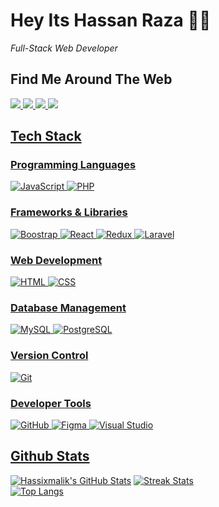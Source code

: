 # Hey Its Hassan Raza 👋🏼

<i>Full-Stack Web Developer</i>
<br>

## Find Me Around The Web

<div class="d-flex">
  <a href="mailto:hassi.x.malik@gmail.com"><img src="https://img.shields.io/badge/Gmail-D14836?style=for-the-badge&logo=gmail&logoColor=white"/>
  <a href="https://www.instagram.com/hassixmalik/"><img src="https://img.shields.io/badge/Instagram-E4405F?style=for-the-badge&logo=instagram&logoColor=white"/>
  <a href="https://www.linkedin.com/in/muhammad-hassan-raza-9350a4214/"><img src="https://img.shields.io/badge/LinkedIn-0077B5?style=for-the-badge&logo=linkedin&logoColor=white"/>
  <a href="https://twitter.com/hasixmalik"><img src="https://img.shields.io/badge/Twitter-1DA1F2?style=for-the-badge&logo=twitter&logoColor=white"/>
</div>
    
## Tech Stack

### Programming Languages
    
<div class="d-flex">
  <img alt="JavaScript" src="https://img.shields.io/badge/JavaScript-%23F7DF1E?style=for-the-badge&logo=javascript&logoColor=white">
  <img alt="PHP" src="https://img.shields.io/badge/PHP-blueviolet?style=for-the-badge&logo=php&logoColor=white">
</div>

### Frameworks & Libraries

<div class="d-flex">
  <img alt="Boostrap" src="https://img.shields.io/badge/Bootstrap-563D7C?style=for-the-badge&logo=bootstrap&logoColor=white">
  <img alt="React" src="https://img.shields.io/badge/React-blue?style=for-the-badge&logo=react&logoColor=white">
  <img alt="Redux" src="https://img.shields.io/badge/Redux-593D88?style=for-the-badge&logo=redux&logoColor=white">
  <img alt="Laravel" src="https://img.shields.io/badge/Laravel-F05340?style=for-the-badge&logo=laravel&logoColor=white">
</div>

### Web Development

<div class="d-flex">
  <img alt="HTML" src="https://img.shields.io/badge/HTML5-E34F26?style=for-the-badge&logo=html5&logoColor=white">
  <img alt="CSS" src="https://img.shields.io/badge/CSS3-1572B6?style=for-the-badge&logo=css3&logoColor=white">
</div>

### Database Management

<div class="d-flex">
  <img alt="MySQL" src="https://img.shields.io/badge/MySQL-F29111?style=for-the-badge&logo=mysql&logoColor=white">
  <img alt="PostgreSQL" src="https://img.shields.io/badge/PostgreSQL-1572B6?style=for-the-badge&logo=postgresql&logoColor=white">
</div>

### Version Control

<div class="d-flex">
  <img alt="Git" src="https://img.shields.io/badge/Git-E44C30?style=for-the-badge&logo=git&logoColor=white">
</div>

### Developer Tools

<div class="d-flex">
  <img alt="GitHub" src="https://img.shields.io/badge/GitHub-black?style=for-the-badge&logo=github&logoColor=white">
  <img alt="Figma" src="https://img.shields.io/badge/Figma-F24E1E?style=for-the-badge&logo=figma&logoColor=white">
  <img alt="Visual Studio" src="https://img.shields.io/badge/Visual_Studio-5C2D91?style=for-the-badge&logo=visual%20studio&logoColor=white">
</div>

## Github Stats

[![Hassixmalik's GitHub Stats](https://github-readme-stats.vercel.app/api?username=hassixmalik&count_private=true&show_icons=true&theme=tokyonight&card_width=400px)](https://github.com/hassixmalik/hassixmalik)
[![Streak Stats](https://github-readme-streak-stats.herokuapp.com/?user=hassixmalik&theme=tokyonight&card_width=400px)](https://github.com/hassixmalik/hassixmalik) <br>
[![Top Langs](https://github-readme-stats.vercel.app/api/top-langs/?username=hassixmalik&langs_count=10&theme=tokyonight&layout=compact)](https://github.com/hassixmalik/hassixmalik)
